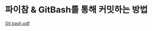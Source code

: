 # 파이참 & GitBash를 통해 커밋하는 방법
[Git bash.pdf](https://github.com/Newgarden95/practice_for_commit_with_pycharm/files/6436003/Git.bash.pdf)
